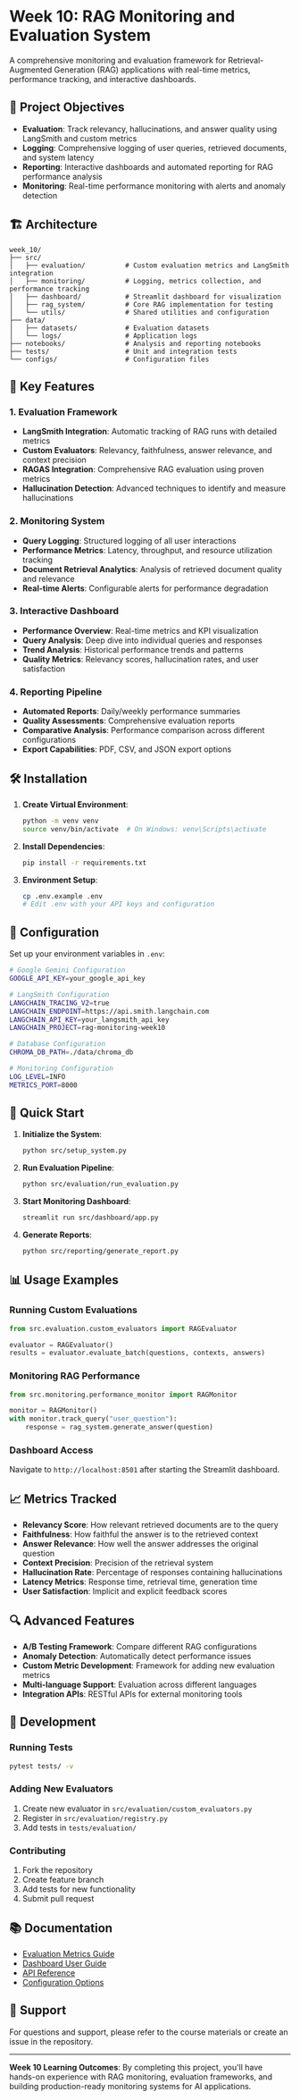 # Week 10: RAG Monitoring and Evaluation System

A comprehensive monitoring and evaluation framework for Retrieval-Augmented Generation (RAG) applications with real-time metrics, performance tracking, and interactive dashboards.

## 🎯 Project Objectives

- **Evaluation**: Track relevancy, hallucinations, and answer quality using LangSmith and custom metrics
- **Logging**: Comprehensive logging of user queries, retrieved documents, and system latency
- **Reporting**: Interactive dashboards and automated reporting for RAG performance analysis
- **Monitoring**: Real-time performance monitoring with alerts and anomaly detection

## 🏗️ Architecture

```
week_10/
├── src/
│   ├── evaluation/          # Custom evaluation metrics and LangSmith integration
│   ├── monitoring/          # Logging, metrics collection, and performance tracking
│   ├── dashboard/           # Streamlit dashboard for visualization
│   ├── rag_system/          # Core RAG implementation for testing
│   └── utils/               # Shared utilities and configuration
├── data/
│   ├── datasets/            # Evaluation datasets
│   └── logs/                # Application logs
├── notebooks/               # Analysis and reporting notebooks
├── tests/                   # Unit and integration tests
└── configs/                 # Configuration files
```

## 🚀 Key Features

### 1. Evaluation Framework

- **LangSmith Integration**: Automatic tracking of RAG runs with detailed metrics
- **Custom Evaluators**: Relevancy, faithfulness, answer relevance, and context precision
- **RAGAS Integration**: Comprehensive RAG evaluation using proven metrics
- **Hallucination Detection**: Advanced techniques to identify and measure hallucinations

### 2. Monitoring System

- **Query Logging**: Structured logging of all user interactions
- **Performance Metrics**: Latency, throughput, and resource utilization tracking
- **Document Retrieval Analytics**: Analysis of retrieved document quality and relevance
- **Real-time Alerts**: Configurable alerts for performance degradation

### 3. Interactive Dashboard

- **Performance Overview**: Real-time metrics and KPI visualization
- **Query Analysis**: Deep dive into individual queries and responses
- **Trend Analysis**: Historical performance trends and patterns
- **Quality Metrics**: Relevancy scores, hallucination rates, and user satisfaction

### 4. Reporting Pipeline

- **Automated Reports**: Daily/weekly performance summaries
- **Quality Assessments**: Comprehensive evaluation reports
- **Comparative Analysis**: Performance comparison across different configurations
- **Export Capabilities**: PDF, CSV, and JSON export options

## 🛠️ Installation

1. **Create Virtual Environment**:

   ```bash
   python -m venv venv
   source venv/bin/activate  # On Windows: venv\Scripts\activate
   ```

2. **Install Dependencies**:

   ```bash
   pip install -r requirements.txt
   ```

3. **Environment Setup**:
   ```bash
   cp .env.example .env
   # Edit .env with your API keys and configuration
   ```

## 🔧 Configuration

Set up your environment variables in `.env`:

```bash
# Google Gemini Configuration
GOOGLE_API_KEY=your_google_api_key

# LangSmith Configuration
LANGCHAIN_TRACING_V2=true
LANGCHAIN_ENDPOINT=https://api.smith.langchain.com
LANGCHAIN_API_KEY=your_langsmith_api_key
LANGCHAIN_PROJECT=rag-monitoring-week10

# Database Configuration
CHROMA_DB_PATH=./data/chroma_db

# Monitoring Configuration
LOG_LEVEL=INFO
METRICS_PORT=8000
```

## 🚀 Quick Start

1. **Initialize the System**:

   ```bash
   python src/setup_system.py
   ```

2. **Run Evaluation Pipeline**:

   ```bash
   python src/evaluation/run_evaluation.py
   ```

3. **Start Monitoring Dashboard**:

   ```bash
   streamlit run src/dashboard/app.py
   ```

4. **Generate Reports**:
   ```bash
   python src/reporting/generate_report.py
   ```

## 📊 Usage Examples

### Running Custom Evaluations

```python
from src.evaluation.custom_evaluators import RAGEvaluator

evaluator = RAGEvaluator()
results = evaluator.evaluate_batch(questions, contexts, answers)
```

### Monitoring RAG Performance

```python
from src.monitoring.performance_monitor import RAGMonitor

monitor = RAGMonitor()
with monitor.track_query("user_question"):
    response = rag_system.generate_answer(question)
```

### Dashboard Access

Navigate to `http://localhost:8501` after starting the Streamlit dashboard.

## 📈 Metrics Tracked

- **Relevancy Score**: How relevant retrieved documents are to the query
- **Faithfulness**: How faithful the answer is to the retrieved context
- **Answer Relevance**: How well the answer addresses the original question
- **Context Precision**: Precision of the retrieval system
- **Hallucination Rate**: Percentage of responses containing hallucinations
- **Latency Metrics**: Response time, retrieval time, generation time
- **User Satisfaction**: Implicit and explicit feedback scores

## 🔍 Advanced Features

- **A/B Testing Framework**: Compare different RAG configurations
- **Anomaly Detection**: Automatically detect performance issues
- **Custom Metric Development**: Framework for adding new evaluation metrics
- **Multi-language Support**: Evaluation across different languages
- **Integration APIs**: RESTful APIs for external monitoring tools

## 📝 Development

### Running Tests

```bash
pytest tests/ -v
```

### Adding New Evaluators

1. Create new evaluator in `src/evaluation/custom_evaluators.py`
2. Register in `src/evaluation/registry.py`
3. Add tests in `tests/evaluation/`

### Contributing

1. Fork the repository
2. Create feature branch
3. Add tests for new functionality
4. Submit pull request

## 📚 Documentation

- [Evaluation Metrics Guide](docs/evaluation_metrics.md)
- [Dashboard User Guide](docs/dashboard_guide.md)
- [API Reference](docs/api_reference.md)
- [Configuration Options](docs/configuration.md)

## 🤝 Support

For questions and support, please refer to the course materials or create an issue in the repository.

---

**Week 10 Learning Outcomes**: By completing this project, you'll have hands-on experience with RAG monitoring, evaluation frameworks, and building production-ready monitoring systems for AI applications.
